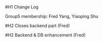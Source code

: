 #H1 Change Log

Group5 membership: Fred Yang, Yiaoping Shu

#H2 Closes backend part (Fred)

#H2 Backend & DB enhancement (Fred)




